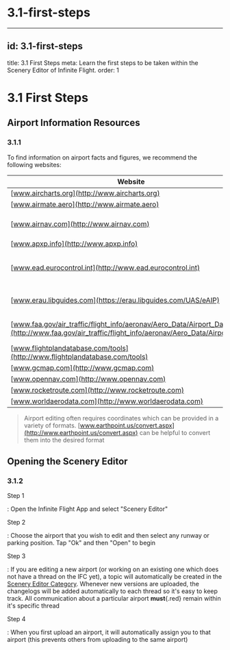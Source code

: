 # 3.1-first-steps

---

## id: 3.1-first-steps
title: 3.1 First Steps
meta: Learn the first steps to be taken within the Scenery Editor of Infinite Flight.
order: 1

# 3.1 First Steps

## Airport Information Resources

### 3.1.1

To find information on airport facts and figures, we recommend the following websites:

| **Website**                                                                                                                                     | **Notes**                    |
| ----------------------------------------------------------------------------------------------------------------------------------------------- | ---------------------------- |
| [www.aircharts.org](http://www.aircharts.org)                                                                                                   |                              |
| [www.airmate.aero](http://www.airmate.aero)                                                                                                     |                              |
| [www.airnav.com](http://www.airnav.com)                                                                                                         | US and Canada only           |
| [www.apxp.info](http://www.apxp.info)                                                                                                           |                              |
| [www.ead.eurocontrol.int](http://www.ead.eurocontrol.int)                                                                                       | Charts for European airports |
| [www.erau.libguides.com](https://erau.libguides.com/UAS/eAIP)                                                                                   | List of nation's AIPs        |
| [www.faa.gov/air_traffic/flight_info/aeronav/Aero_Data/Airport_Data](http://www.faa.gov/air_traffic/flight_info/aeronav/Aero_Data/Airport_Data) | Charts for US airports       |
| [www.flightplandatabase.com/tools](http://www.flightplandatabase.com/tools)                                                                     |                              |
| [www.gcmap.com](http://www.gcmap.com)                                                                                                           |                              |
| [www.opennav.com](http://www.opennav.com)                                                                                                       |                              |
| [www.rocketroute.com](http://www.rocketroute.com)                                                                                               |                              |
| [www.worldaerodata.com](http://www.worldaerodata.com)                                                                                           |                              |

> Airport editing often requires coordinates which can be provided in a variety of formats. [www.earthpoint.us/convert.aspx](http://www.earthpoint.us/convert.aspx) can be helpful to convert them into the desired format

## Opening the Scenery Editor

### 3.1.2

Step 1

: Open the Infinite Flight App and select "Scenery Editor"

Step 2

: Choose the airport that you wish to edit and then select any runway or parking position. Tap "Ok" and then "Open" to begin

Step 3

: If you are editing a new airport (or working on an existing one which does not have a thread on the IFC yet), a topic will automatically be created in the [Scenery Editor Category](https://community.infiniteflight.com/c/scenery-editing/47). Whenever new versions are uploaded, the changelogs will be added automatically to each thread so it's easy to keep track. All communication about a particular airport **must**{.red} remain within it's specific thread

Step 4

: When you first upload an airport, it will automatically assign you to that airport (this prevents others from uploading to the same airport)

